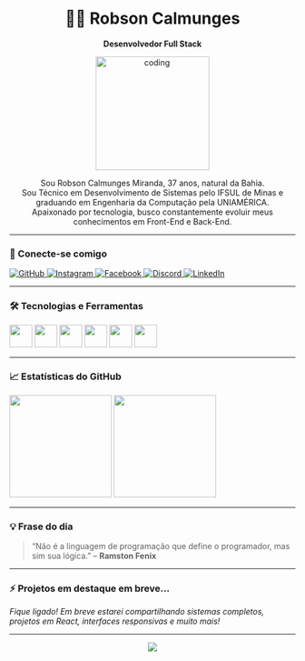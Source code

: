 <h1 align="center">👨‍💻 Robson Calmunges</h1>
<p align="center"><b>Desenvolvedor Full Stack</b></p>

<p align="center">
  <img src="https://media.giphy.com/media/qgQUggAC3Pfv687qPC/giphy.gif" width="200" alt="coding" />
</p>

<p align="center">
Sou Robson Calmunges Miranda, 37 anos, natural da Bahia. <br>
Sou Técnico em Desenvolvimento de Sistemas pelo IFSUL de Minas e graduando em Engenharia da Computação pela UNIAMÉRICA. <br>
Apaixonado por tecnologia, busco constantemente evoluir meus conhecimentos em Front-End e Back-End.
</p>

---

### 🚀 Conecte-se comigo

<p align="left">
  <a href="https://github.com/rcalmunges" target="_blank">
    <img alt="GitHub" src="https://img.shields.io/badge/GitHub-rcalmunges-181717?style=for-the-badge&logo=github&logoColor=white"/>
  </a>
  <a href="https://www.instagram.com/robsoncalmunges" target="_blank">
    <img alt="Instagram" src="https://img.shields.io/badge/Instagram-3000%2B seguidores-E4405F?style=for-the-badge&logo=instagram&logoColor=white"/>
  </a>
  <a href="https://www.facebook.com/robsoncalmunges" target="_blank">
    <img alt="Facebook" src="https://img.shields.io/badge/Facebook-Robson%20Calmunges-1877F2?style=for-the-badge&logo=facebook&logoColor=white"/>
  </a>
  <a href="https://discord.gg/robsoncalmunges" target="_blank">
    <img alt="Discord" src="https://img.shields.io/badge/Discord-Robson%20Calmunges-5865F2?style=for-the-badge&logo=discord&logoColor=white"/>
  </a>
  <a href="https://www.linkedin.com/in/robson-calmunges-miranda" target="_blank">
    <img alt="LinkedIn" src="https://img.shields.io/badge/LinkedIn-Robson%20Calmunges-0077B5?style=for-the-badge&logo=linkedin&logoColor=white"/>
  </a>
</p>

---

### 🛠️ Tecnologias e Ferramentas

<p>
  <img src="https://cdn.jsdelivr.net/gh/devicons/devicon/icons/html5/html5-original.svg" width="40" />
  <img src="https://cdn.jsdelivr.net/gh/devicons/devicon/icons/css3/css3-original.svg" width="40" />
  <img src="https://cdn.jsdelivr.net/gh/devicons/devicon/icons/javascript/javascript-original.svg" width="40" />
  <img src="https://cdn.jsdelivr.net/gh/devicons/devicon/icons/bootstrap/bootstrap-original.svg" width="40" />
  <img src="https://cdn.jsdelivr.net/gh/devicons/devicon/icons/tailwindcss/tailwindcss-plain.svg" width="40" />
  <img src="https://cdn.jsdelivr.net/gh/devicons/devicon/icons/react/react-original.svg" width="40" />
</p>

---

### 📈 Estatísticas do GitHub

<div align="left">
  <img height="180em" src="https://github-readme-stats.vercel.app/api?username=rcalmunges&show_icons=true&theme=tokyonight&count_private=true&locale=pt-br"/>
  <img height="180em" src="https://github-readme-stats.vercel.app/api/top-langs/?username=rcalmunges&layout=compact&theme=tokyonight"/>
</div>

---

### 💡 Frase do dia
> “Não é a linguagem de programação que define o programador, mas sim sua lógica.” – **Ramston Fenix**

---

### ⚡ Projetos em destaque em breve...

_Fique ligado! Em breve estarei compartilhando sistemas completos, projetos em React, interfaces responsivas e muito mais!_

---

<p align="center">
  <img src="https://capsule-render.vercel.app/api?type=waving&color=00C8C8&height=150&section=footer" />
</p>
